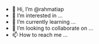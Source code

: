 - 👋 Hi, I’m @rahmatiap
- 👀 I’m interested in ...
- 🌱 I’m currently learning ...
- 💞️ I’m looking to collaborate on ...
- 📫 How to reach me ...

<!---
rahmatiap/rahmatiap is a ✨ special ✨ repository because its `README.md` (this file) appears on your GitHub profile.
You can click the Preview link to take a look at your changes.
--->
